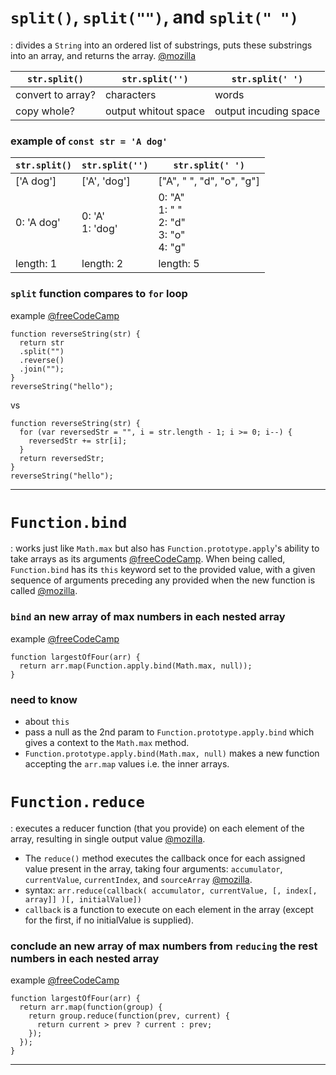 # `split()`, `split("")`, and `split(" ")`

: divides a `String` into an ordered list of substrings, puts these substrings into an array, and returns the array. 
[@mozilla](https://developer.mozilla.org/en-US/docs/Web/JavaScript/Reference/Global_Objects/String/split)

| `str.split()` | `str.split('')` | `str.split(' ')` |
| ----------- | ----------- | ----------- |
| convert to array? | characters | words |
| copy whole? | output whitout space | output incuding space |

### example of `const str = 'A dog'`

| `str.split()` | `str.split('')` | `str.split(' ')` |
| ----------- | ----------- | ----------- |
| ['A dog'] | ['A', 'dog']  | ["A", " ", "d", "o", "g"] |
| 0: 'A dog'| 0: 'A' <br /> 1: 'dog' | 0: "A"<br /> 1: " "<br /> 2: "d"<br /> 3: "o"<br /> 4: "g" |
| length: 1 | length: 2 | length: 5 |

### `split` function compares to `for` loop

example [@freeCodeCamp](https://www.freecodecamp.org/learn/javascript-algorithms-and-data-structures#basic-algorithm-scripting)

```
function reverseString(str) {
  return str
  .split("")
  .reverse()
  .join("");
}
reverseString("hello");
```

vs

```
function reverseString(str) {
  for (var reversedStr = "", i = str.length - 1; i >= 0; i--) {
    reversedStr += str[i];
  }
  return reversedStr;
}
reverseString("hello");
```

---

# `Function.bind`

: works just like `Math.max` but also has `Function.prototype.apply`'s ability to take arrays as its arguments [@freeCodeCamp](https://forum.freecodecamp.org/t/freecodecamp-challenge-guide-return-largest-numbers-in-arrays/16042). When being called, `Function.bind` has its `this` keyword set to the provided value, with a given sequence of arguments preceding any provided when the new function is called [@mozilla](https://developer.mozilla.org/en-US/docs/Web/JavaScript/Reference/Global_objects/Function/bind).

### `bind` an new array of max numbers in each nested array 

example [@freeCodeCamp](https://www.freecodecamp.org/learn/javascript-algorithms-and-data-structures#basic-algorithm-scripting)

```
function largestOfFour(arr) {
  return arr.map(Function.apply.bind(Math.max, null));
}
```

### need to know

- about `this`
- pass a null as the 2nd param to `Function.prototype.apply.bind` which gives a context to the `Math.max` method.
- `Function.prototype.apply.bind(Math.max, null)` makes a new function accepting the `arr.map` values i.e. the inner arrays.

# `Function.reduce`

: executes a reducer function (that you provide) on each element of the array, resulting in single output value [@mozilla](https://developer.mozilla.org/en-US/docs/Web/JavaScript/Reference/Global_Objects/Array/reduce). 

- The `reduce()` method executes the callback once for each assigned value present in the array, taking four arguments: `accumulator`, `currentValue`, `currentIndex`, and `sourceArray` [@mozilla](https://developer.mozilla.org/en-US/docs/Web/JavaScript/Reference/Global_Objects/Array/reduce).
- syntax: `arr.reduce(callback( accumulator, currentValue, [, index[, array]] )[, initialValue])`
- `callback` is a function to execute on each element in the array (except for the first, if no initialValue is supplied).

### conclude an new array of max numbers from `reducing` the rest numbers in each nested array

example [@freeCodeCamp](https://www.freecodecamp.org/learn/javascript-algorithms-and-data-structures#basic-algorithm-scripting)

```
function largestOfFour(arr) {
  return arr.map(function(group) {
    return group.reduce(function(prev, current) {
      return current > prev ? current : prev;
    });
  });
}
```

---
